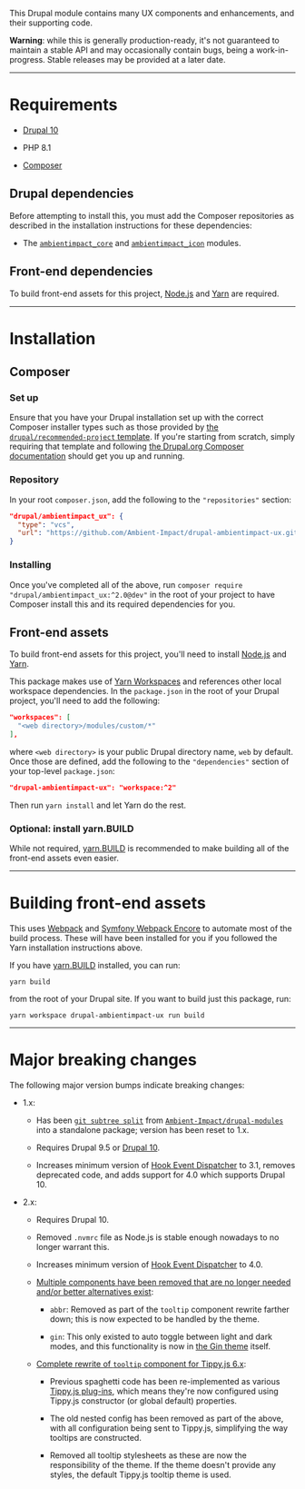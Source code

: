 This Drupal module contains many UX components and enhancements, and their
supporting code.

**Warning**: while this is generally production-ready, it's not guaranteed to
maintain a stable API and may occasionally contain bugs, being a
work-in-progress. Stable releases may be provided at a later date.

----

# Requirements

* [Drupal 10](https://www.drupal.org/download)

* PHP 8.1

* [Composer](https://getcomposer.org/)

## Drupal dependencies

Before attempting to install this, you must add the Composer repositories as
described in the installation instructions for these dependencies:

* The [`ambientimpact_core`](https://github.com/Ambient-Impact/drupal-ambientimpact-core) and [`ambientimpact_icon`](https://github.com/Ambient-Impact/drupal-ambientimpact-icon) modules.

## Front-end dependencies

To build front-end assets for this project, [Node.js](https://nodejs.org/) and
[Yarn](https://yarnpkg.com/) are required.

----

# Installation

## Composer

### Set up

Ensure that you have your Drupal installation set up with the correct Composer
installer types such as those provided by [the `drupal/recommended-project`
template](https://www.drupal.org/docs/develop/using-composer/starting-a-site-using-drupal-composer-project-templates#s-drupalrecommended-project).
If you're starting from scratch, simply requiring that template and following
[the Drupal.org Composer
documentation](https://www.drupal.org/docs/develop/using-composer/starting-a-site-using-drupal-composer-project-templates)
should get you up and running.

### Repository

In your root `composer.json`, add the following to the `"repositories"` section:

```json
"drupal/ambientimpact_ux": {
  "type": "vcs",
  "url": "https://github.com/Ambient-Impact/drupal-ambientimpact-ux.git"
}
```

### Installing

Once you've completed all of the above, run `composer require
"drupal/ambientimpact_ux:^2.0@dev"` in the root of your project to have
Composer install this and its required dependencies for you.

## Front-end assets

To build front-end assets for this project, you'll need to install
[Node.js](https://nodejs.org/) and [Yarn](https://yarnpkg.com/).

This package makes use of [Yarn
Workspaces](https://yarnpkg.com/features/workspaces) and references other local
workspace dependencies. In the `package.json` in the root of your Drupal
project, you'll need to add the following:

```json
"workspaces": [
  "<web directory>/modules/custom/*"
],
```

where `<web directory>` is your public Drupal directory name, `web` by default.
Once those are defined, add the following to the `"dependencies"` section of
your top-level `package.json`:

```json
"drupal-ambientimpact-ux": "workspace:^2"
```

Then run `yarn install` and let Yarn do the rest.

### Optional: install yarn.BUILD

While not required, [yarn.BUILD](https://yarn.build/) is recommended to make
building all of the front-end assets even easier.

----

# Building front-end assets

This uses [Webpack](https://webpack.js.org/) and [Symfony Webpack
Encore](https://symfony.com/doc/current/frontend.html) to automate most of the
build process. These will have been installed for you if you followed the Yarn
installation instructions above.

If you have [yarn.BUILD](https://yarn.build/) installed, you can run:

```
yarn build
```

from the root of your Drupal site. If you want to build just this package, run:

```
yarn workspace drupal-ambientimpact-ux run build
```

----

# Major breaking changes

The following major version bumps indicate breaking changes:

* 1.x:

  * Has been [`git subtree split`](https://shantanoo-desai.github.io/posts/technology/git_subtree/) from [`Ambient-Impact/drupal-modules`](https://github.com/Ambient-Impact/drupal-modules/tree/8.x) into a standalone package; version has been reset to 1.x.

  * Requires Drupal 9.5 or [Drupal 10](https://www.drupal.org/project/drupal/releases/10.0.0).

  * Increases minimum version of [Hook Event Dispatcher](https://www.drupal.org/project/hook_event_dispatcher) to 3.1, removes deprecated code, and adds support for 4.0 which supports Drupal 10.

* 2.x:

  * Requires Drupal 10.

  * Removed `.nvmrc` file as Node.js is stable enough nowadays to no longer warrant this.

  * Increases minimum version of [Hook Event Dispatcher](https://www.drupal.org/project/hook_event_dispatcher) to 4.0.

  * [Multiple components have been removed that are no longer needed and/or better alternatives exist](https://github.com/Ambient-Impact/drupal-ambientimpact-ux/issues/5):

    * `abbr`: Removed as part of the `tooltip` component rewrite farther down; this is now expected to be handled by the theme.

    * `gin`: This only existed to auto toggle between light and dark modes, and this functionality is now in [the Gin theme](https://www.drupal.org/project/gin) itself.

  * [Complete rewrite of `tooltip` component for Tippy.js 6.x](https://github.com/Ambient-Impact/drupal-ambientimpact-ux/issues/1):

    * Previous spaghetti code has been re-implemented as various [Tippy.js plug-ins](https://atomiks.github.io/tippyjs/v6/plugins/), which means they're now configured using Tippy.js constructor (or global default) properties.

    * The old nested config has been removed as part of the above, with all configuration being sent to Tippy.js, simplifying the way tooltips are constructed.

    * Removed all tooltip stylesheets as these are now the responsibility of the theme. If the theme doesn't provide any styles, the default Tippy.js tooltip theme is used.
